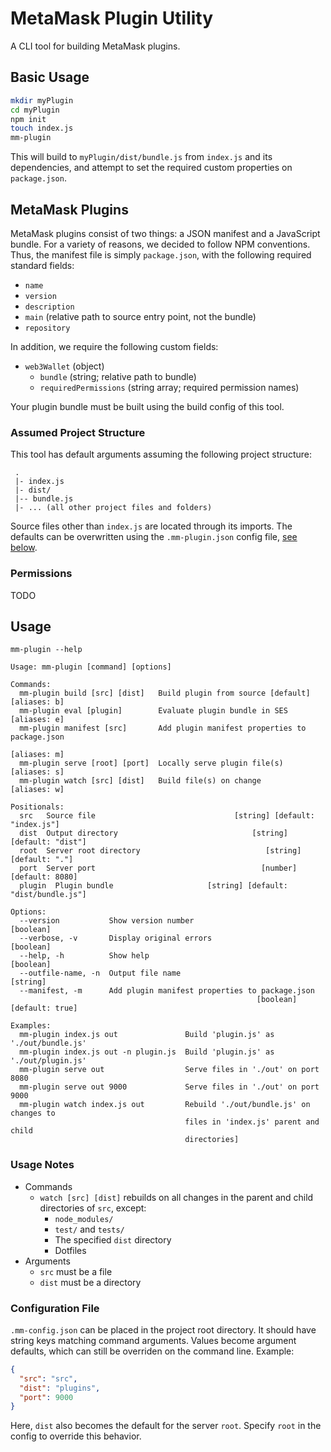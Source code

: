 # MetaMask Plugin Utility

A CLI tool for building MetaMask plugins.

## Basic Usage

```bash
mkdir myPlugin
cd myPlugin
npm init
touch index.js
mm-plugin
```

This will build to `myPlugin/dist/bundle.js` from `index.js` and its dependencies,
and attempt to set the required custom properties on `package.json`.

## MetaMask Plugins

MetaMask plugins consist of two things: a JSON manifest and a JavaScript bundle.
For a variety of reasons, we decided to follow NPM conventions. Thus, the manifest file
is simply `package.json`, with the following required standard fields:
- `name`
- `version`
- `description`
- `main` (relative path to source entry point, not the bundle)
- `repository`

In addition, we require the following custom fields:
- `web3Wallet` (object)
  - `bundle` (string; relative path to bundle)
  - `requiredPermissions` (string array; required permission names)

Your plugin bundle must be built using the build config of this tool.

### Assumed Project Structure

This tool has default arguments assuming the following project structure:
```
 .
 |- index.js
 |- dist/
 |-- bundle.js
 |- ... (all other project files and folders)
```
Source files other than `index.js` are located through its imports.
The defaults can be overwritten using the `.mm-plugin.json` config file,
[see below](#configuration-file).

### Permissions

TODO

## Usage

`mm-plugin --help`
```
Usage: mm-plugin [command] [options]

Commands:
  mm-plugin build [src] [dist]   Build plugin from source [default] [aliases: b]
  mm-plugin eval [plugin]        Evaluate plugin bundle in SES      [aliases: e]
  mm-plugin manifest [src]       Add plugin manifest properties to package.json
                                                                    [aliases: m]
  mm-plugin serve [root] [port]  Locally serve plugin file(s)       [aliases: s]
  mm-plugin watch [src] [dist]   Build file(s) on change            [aliases: w]

Positionals:
  src   Source file                               [string] [default: "index.js"]
  dist  Output directory                              [string] [default: "dist"]
  root  Server root directory                            [string] [default: "."]
  port  Server port                                     [number] [default: 8080]
  plugin  Plugin bundle                     [string] [default: "dist/bundle.js"]

Options:
  --version           Show version number                              [boolean]
  --verbose, -v       Display original errors                          [boolean]
  --help, -h          Show help                                        [boolean]
  --outfile-name, -n  Output file name                                  [string]
  --manifest, -m      Add plugin manifest properties to package.json
                                                       [boolean] [default: true]

Examples:
  mm-plugin index.js out               Build 'plugin.js' as './out/bundle.js'
  mm-plugin index.js out -n plugin.js  Build 'plugin.js' as './out/plugin.js'
  mm-plugin serve out                  Serve files in './out' on port 8080
  mm-plugin serve out 9000             Serve files in './out' on port 9000
  mm-plugin watch index.js out         Rebuild './out/bundle.js' on changes to
                                       files in 'index.js' parent and child
                                       directories]
```

### Usage Notes
- Commands
  - `watch [src] [dist]` rebuilds on all changes in the parent and child directories of `src`,
  except:
    - `node_modules/`
    - `test/` and `tests/`
    - The specified `dist` directory
    - Dotfiles
- Arguments
  - `src` must be a file
  - `dist` must be a directory

### Configuration File
`.mm-config.json` can be placed in the project root directory. It should have string keys matching
command arguments. Values become argument defaults, which can still be overriden on the command line.
Example:
```json
{
  "src": "src",
  "dist": "plugins",
  "port": 9000
}
```
Here, `dist` also becomes the default for the server `root`. Specify `root` in the config
to override this behavior.
